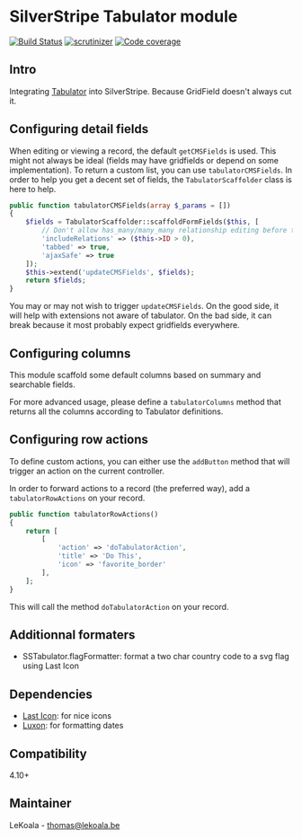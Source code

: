 # SilverStripe Tabulator module

[![Build Status](https://app.travis-ci.com/lekoala/silverstripe-tabulator.svg?branch=master)](https://app.travis-ci.com/lekoala/silverstripe-tabulator)
[![scrutinizer](https://scrutinizer-ci.com/g/lekoala/silverstripe-tabulator/badges/quality-score.png?b=master)](https://scrutinizer-ci.com/g/lekoala/silverstripe-tabulator/)
[![Code coverage](https://codecov.io/gh/lekoala/silverstripe-tabulator/branch/master/graph/badge.svg)](https://codecov.io/gh/lekoala/silverstripe-tabulator)

## Intro

Integrating [Tabulator](http://www.tabulator.info/) into SilverStripe. Because GridField doesn't always cut it.

## Configuring detail fields

When editing or viewing a record, the default `getCMSFields` is used. This might not always be ideal (fields may have gridfields or depend on some implementation).
To return a custom list, you can use `tabulatorCMSFields`. In order to help you get a decent set of fields, the `TabulatorScaffolder` class is here to help.

```php
public function tabulatorCMSFields(array $_params = [])
{
    $fields = TabulatorScaffolder::scaffoldFormFields($this, [
        // Don't allow has_many/many_many relationship editing before the record is first saved
        'includeRelations' => ($this->ID > 0),
        'tabbed' => true,
        'ajaxSafe' => true
    ]);
    $this->extend('updateCMSFields', $fields);
    return $fields;
}
```

You may or may not wish to trigger `updateCMSFields`. On the good side, it will help with extensions not aware of tabulator.
On the bad side, it can break because it most probably expect gridfields everywhere.

## Configuring columns

This module scaffold some default columns based on summary and searchable fields.

For more advanced usage, please define a `tabulatorColumns` method that returns all the columns according to Tabulator definitions.

## Configuring row actions

To define custom actions, you can either use the `addButton` method that will trigger an action on the current controller.

In order to forward actions to a record (the preferred way), add a `tabulatorRowActions` on your record.

```php
public function tabulatorRowActions()
{
    return [
        [
            'action' => 'doTabulatorAction',
            'title' => 'Do This',
            'icon' => 'favorite_border'
        ],
    ];
}
```

This will call the method `doTabulatorAction` on your record.

## Additionnal formaters

- SSTabulator.flagFormatter: format a two char country code to a svg flag using Last Icon

## Dependencies

- [Last Icon](https://github.com/lekoala/last-icon): for nice icons
- [Luxon](https://moment.github.io/luxon/#/): for formatting dates

## Compatibility

4.10+

## Maintainer

LeKoala - thomas@lekoala.be
